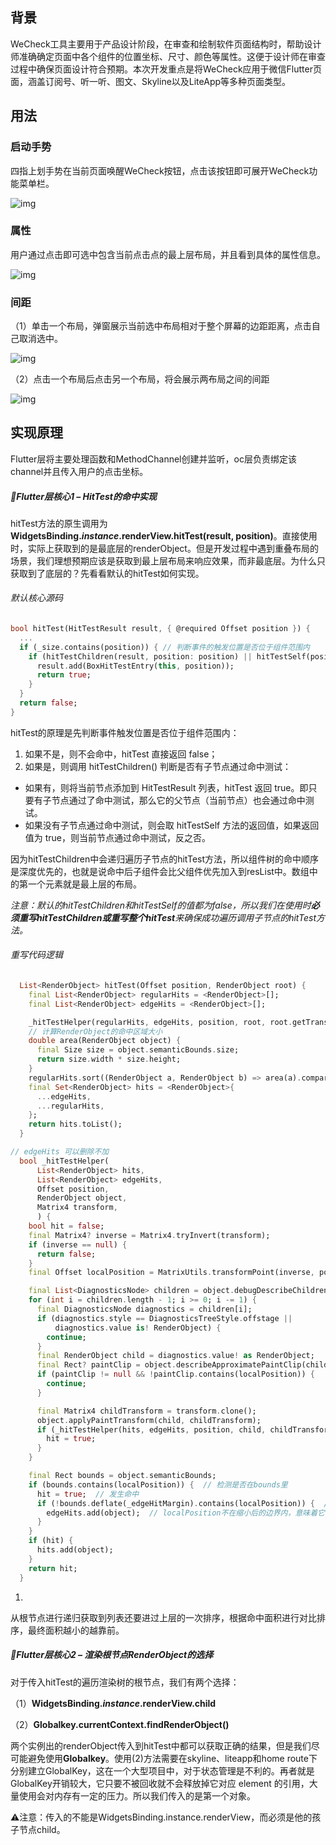 ## 背景

WeCheck工具主要用于产品设计阶段，在审查和绘制软件页面结构时，帮助设计师准确确定页面中各个组件的位置坐标、尺寸、颜色等属性。这便于设计师在审查过程中确保页面设计符合预期。本次开发重点是将WeCheck应用于微信Flutter页面，涵盖订阅号、听一听、图文、Skyline以及LiteApp等多种页面类型。

## 用法

### 启动手势

四指上划手势在当前页面唤醒WeCheck按钮，点击该按钮即可展开WeCheck功能菜单栏。

![img](https://github.com/yanyanran/pictures/blob/main/wecheck/%E8%8F%9C%E5%8D%95%E6%A0%8F.png?raw=true)

### 属性

用户通过点击即可选中包含当前点击点的最上层布局，并且看到具体的属性信息。

![img](https://github.com/yanyanran/pictures/blob/main/wecheck/%E5%B1%9E%E6%80%A7.png?raw=true)

### 间距

（1）单击一个布局，弹窗展示当前选中布局相对于整个屏幕的边距距离，点击自己取消选中。

![img](https://github.com/yanyanran/pictures/blob/main/wecheck/%E9%97%B4%E8%B7%9D1.png?raw=true)

（2）点击一个布局后点击另一个布局，将会展示两布局之间的间距

![img](https://github.com/yanyanran/pictures/blob/main/wecheck/%E9%97%B4%E8%B7%9D2.png?raw=true)

 

## 实现原理

Flutter层将主要处理函数和MethodChannel创建并监听，oc层负责绑定该channel并且传入用户的点击坐标。

##### 🎯Flutter层核心1 – HitTest的命中实现

hitTest方法的原生调用为**WidgetsBinding.*****instance*****.renderView.hitTest(result, position)**。直接使用时，实际上获取到的是最底层的renderObject。但是开发过程中遇到重叠布局的场景，我们理想预期应该是获取到最上层布局来响应效果，而非最底层。为什么只获取到了底层的？先看看默认的hitTest如何实现。

###### 默认核心源码

```dart
bool hitTest(HitTestResult result, { @required Offset position }) {
  ...  
  if (_size.contains(position)) { // 判断事件的触发位置是否位于组件范围内
    if (hitTestChildren(result, position: position) || hitTestSelf(position)) {// 默认的hitTestChildren和hitTestSelf值都为false
      result.add(BoxHitTestEntry(this, position));
      return true;
    }
  }
  return false;
}
```

hitTest的原理是先判断事件触发位置是否位于组件范围内：

1. 如果不是，则不会命中，hitTest 直接返回 false；
2. 如果是，则调用 hitTestChildren() 判断是否有子节点通过命中测试：

- 如果有，则将当前节点添加到 HitTestResult 列表，hitTest 返回 true。即只要有子节点通过了命中测试，那么它的父节点（当前节点）也会通过命中测试。
- 如果没有子节点通过命中测试，则会取 hitTestSelf 方法的返回值，如果返回值为 true，则当前节点通过命中测试，反之否。

因为hitTestChildren中会递归遍历子节点的hitTest方法，所以组件树的命中顺序是深度优先的，也就是说命中后子组件会比父组件优先加入到resList中。数组中的第一个元素就是最上层的布局。

*注意：默认的hitTestChildren和hitTestSelf的值都为false，所以我们在使用时**必须重写hitTestChildren或重写整个hitTest**来确保成功遍历调用子节点的hitTest方法。*

###### 重写代码逻辑

```dart
  List<RenderObject> hitTest(Offset position, RenderObject root) {
    final List<RenderObject> regularHits = <RenderObject>[];
    final List<RenderObject> edgeHits = <RenderObject>[];

    _hitTestHelper(regularHits, edgeHits, position, root, root.getTransformTo(null));
    // 计算RenderObject的命中区域大小
    double area(RenderObject object) {
      final Size size = object.semanticBounds.size;
      return size.width * size.height;
    }
    regularHits.sort((RenderObject a, RenderObject b) => area(a).compareTo(area(b))); // 对regularHits列表中的元素按照命中区域大小进行排序，面积越小越靠前
    final Set<RenderObject> hits = <RenderObject>{
      ...edgeHits,
      ...regularHits,
    };
    return hits.toList();
  }

// edgeHits 可以删除不加
  bool _hitTestHelper(
      List<RenderObject> hits,
      List<RenderObject> edgeHits,
      Offset position,
      RenderObject object,
      Matrix4 transform,
      ) {
    bool hit = false;
    final Matrix4? inverse = Matrix4.tryInvert(transform);
    if (inverse == null) {
      return false;
    }
    final Offset localPosition = MatrixUtils.transformPoint(inverse, position);

    final List<DiagnosticsNode> children = object.debugDescribeChildren();
    for (int i = children.length - 1; i >= 0; i -= 1) {
      final DiagnosticsNode diagnostics = children[i];
      if (diagnostics.style == DiagnosticsTreeStyle.offstage ||
          diagnostics.value is! RenderObject) {
        continue;
      }
      final RenderObject child = diagnostics.value! as RenderObject;
      final Rect? paintClip = object.describeApproximatePaintClip(child);
      if (paintClip != null && !paintClip.contains(localPosition)) {
        continue;
      }

      final Matrix4 childTransform = transform.clone();
      object.applyPaintTransform(child, childTransform);
      if (_hitTestHelper(hits, edgeHits, position, child, childTransform)) {  // 递归
        hit = true;
      }
    }

    final Rect bounds = object.semanticBounds;
    if (bounds.contains(localPosition)) {  // 检测是否在bounds里
      hit = true;  // 发生命中
      if (!bounds.deflate(_edgeHitMargin).contains(localPosition)) {  // 检查localPosition是否在缩小了_edgeHitMargin(2.0)的边界内
        edgeHits.add(object);  // localPosition不在缩小后的边界内，意味着它位于原始边界的边缘上
      }
    }
    if (hit) {
      hits.add(object);
    }
    return hit;
  }
```

1.  

从根节点进行递归获取到列表还要进过上层的一次排序，根据命中面积进行对比排序，最终面积越小的越靠前。

##### 🎯Flutter层核心2 – 渲染根节点RenderObject的选择

对于传入hitTest的遍历渲染树的根节点，我们有两个选择：

（1）**WidgetsBinding.*****instance*****.renderView.child**

（2）**Globalkey.currentContext.findRenderObject()**

两个实例出的renderObject传入到hitTest中都可以获取正确的结果，但是我们尽可能避免使用**Globalkey**。使用(2)方法需要在skyline、liteapp和home route下分别建立GlobalKey，这在一个大型项目中，对于状态管理是不利的。再者就是GlobalKey开销较大，它只要不被回收就不会释放掉它对应 element 的引用，大量使用会对内存有一定的压力。所以我们传入的是第一个对象。

 

⚠️注意：传入的不能是WidgetsBinding.instance.renderView，而必须是他的孩子节点child。